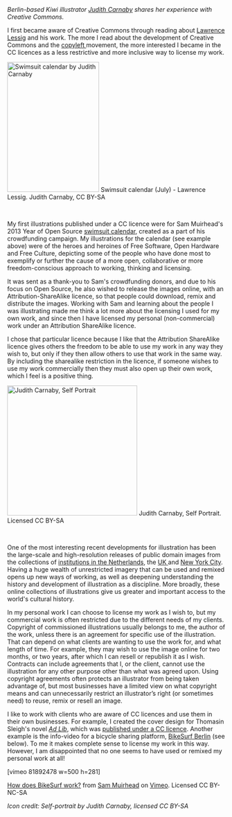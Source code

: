 <html><body><em>Berlin-based Kiwi illustrator <a title="Judith Carnaby" href="http://judithcarnaby.com/" target="_blank">Judith Carnaby</a> shares her experience with Creative Commons.</em>



I first became aware of Creative Commons through reading about <a title="Lawrence Lessig" href="http://en.wikipedia.org/wiki/Lawrence_Lessig" target="_blank">Lawrence Lessig</a> and his work. The more I read about the development of Creative Commons and the <a title="Copyleft" href="http://en.wikipedia.org/wiki/Copyleft" target="_blank">copyleft </a>movement, the more interested I became in the CC licences as a less restrictive and more inclusive way to license my work.<strong><strong>

</strong></strong>



<a href="http://nzcommons.org.nz/wp-content/uploads/2014/12/JC_CC_CALENDAR_3.png"><img class="size-medium wp-image-425" src="http://nzcommons.org.nz/wp-content/uploads/2014/12/JC_CC_CALENDAR_3-212x300.png" alt="Swimsuit calendar by Judith Carnaby" width="212" height="300"></a> Swimsuit calendar (July) - Lawrence Lessig. Judith Carnaby, CC BY-SA



 



My first illustrations published under a CC licence were for Sam Muirhead's 2013 Year of Open Source <a title="Year of Open Source swimsuit calendar" href="http://judithcarnaby.com/YEAR-OF-OPEN-SOURCE" target="_blank">swimsuit calendar</a>, created as a part of his crowdfunding campaign. My illustrations for the calendar (see example above) were of the heroes and heroines of Free Software, Open Hardware and Free Culture, depicting some of the people who have done most to exemplify or further the cause of a more open, collaborative or more freedom-conscious approach to working, thinking and licensing.



It was sent as a thank-you to Sam's crowdfunding donors, and due to his focus on Open Source, he also wished to release the images online, with an Attribution-ShareAlike licence, so that people could download, remix and distribute the images. Working with Sam and learning about the people I was illustrating made me think a lot more about the licensing I used for my own work, and since then I have licensed my personal (non-commercial) work under an Attribution ShareAlike licence.



I chose that particular licence because I like that the Attribution ShareAlike licence gives others the freedom to be able to use my work in any way they wish to, but only if they then allow others to use that work in the same way. By including the sharealike restriction in the licence, if someone wishes to use my work commercially then they must also open up their own work, which I feel is a positive thing.



<a href="http://nzcommons.org.nz/wp-content/uploads/2014/12/JC_CC_SELF_PORTRAIT.png"><img class="size-medium wp-image-426" src="http://nzcommons.org.nz/wp-content/uploads/2014/12/JC_CC_SELF_PORTRAIT-300x300.png" alt="Judith Carnaby, Self Portrait" width="300" height="300"></a> Judith Carnaby, Self Portrait. Licensed CC BY-SA



 



One of the most interesting recent developments for illustration has been the large-scale and high-resolution releases of public domain images from the collections of <a title="Rijksmuseum" href="https://www.rijksmuseum.nl/en/explore-the-collection" target="_blank">institutions in the Netherlands</a>, the <a title="British Library" href="http://www.bl.uk/catalogues/illuminatedmanuscripts/welcome.htm" target="_blank">UK </a>and <a title="New York Public Library" href="http://digitalcollections.nypl.org/" target="_blank">New York City</a>. Having a huge wealth of unrestricted imagery that can be used and remixed opens up new ways of working, as well as deepening understanding the history and development of illustration as a discipline. More broadly, these online collections of illustrations give us greater and important access to the world's cultural history.



In my personal work I can choose to license my work as I wish to, but my commercial work is often restricted due to the different needs of my clients. Copyright of commissioned illustrations usually belongs to me, the author of the work, unless there is an agreement for specific use of the illustration. That can depend on what clients are wanting to use the work for, and what length of time. For example, they may wish to use the image online for two months, or two years, after which I can resell or republish it as I wish. Contracts can include agreements that I, or the client, cannot use the illustration for any other purpose other than what was agreed upon. Using copyright agreements often protects an illustrator from being taken advantage of, but most businesses have a limited view on what copyright means and can unnecessarily restrict an illustrator’s right (or sometimes need) to reuse, remix or resell an image.



I like to work with clients who are aware of CC licences and use them in their own businesses. For example, I created the cover design for Thomasin Sleigh's novel <a title="Ad Lib" href="http://judithcarnaby.com/AD-LIB" target="_blank"><em>Ad Lib</em></a>, which was <a title="Ad Lib case study" href="http://nzcommons.org.nz/project/ad-lib-novel-published-cc/" target="_blank">published under a CC licence</a>. Another example is the info-video for a bicycle sharing platform, <a title="BikeSurf Berlin" href="http://judithcarnaby.com/filter/moving%20image/BIKESURF-ORG" target="_blank">BikeSurf Berlin</a> (see below). To me it makes complete sense to license my work in this way. However, I am disappointed that no one seems to have used or remixed my personal work at all!



[vimeo 81892478 w=500 h=281]



<a title="BikeSurf" href="http://vimeo.com/81892478" target="_blank">How does BikeSurf work?</a> from <a title="Sam Muirhead on Vimeo" href="http://vimeo.com/sammuirhead" target="_blank">Sam Muirhead</a> on <a title="Vimeo" href="https://vimeo.com" target="_blank">Vimeo</a>. Licensed CC BY-NC-SA



<em>Icon credit: Self-portrait by Judith Carnaby, licensed CC BY-SA</em></body></html>